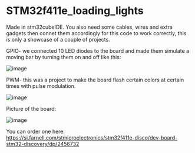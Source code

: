 # STM32f411e_loading_lights

Made in stm32cubeIDE. You also need some cables, wires and extra gadgets then connet them accordingly for this code to work correctly, this is only a showcase of a couple of projects.


GPIO- we connected 10 LED diodes to the board and made them simulate a moving bar by turning them on and off like this:

![image](https://github.com/zanivanusa/STM32f411e_loading_lights/assets/60394411/0ae066c4-06cc-44a2-b7ce-6fa0b0d3a0cb)



PWM- this was a project to make the board flash certain colors at certain times with pulse modulation. 

![image](https://github.com/zanivanusa/STM32f411e_loading_lights/assets/60394411/5a2f8426-dc7b-4a3c-8d67-b18f912be7e4)


Picture of the board:

![image](https://github.com/zanivanusa/STM32f411e_loading_lights/assets/60394411/7ea450dd-b904-475c-b8b1-f75e8123a2d3)

You can order one here:
https://si.farnell.com/stmicroelectronics/stm32f411e-disco/dev-board-stm32-discovery/dp/2456732
